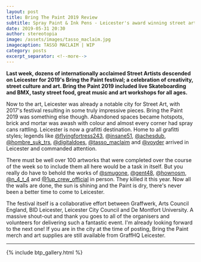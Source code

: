 ```yaml
---
layout: post
title: Bring The Paint 2019 Review
subtitle: Spray Paint & Ink Pens - Leicester's award winning street art festival makes a triumphant return
date: 2019-05-31 20:30
author: stereotopia
image: /assets/images/tasso_maclaim.jpg
imagecaption: TASSO MACLAIM | WIP
category: posts
excerpt_separator: <!--more-->
---
```


**Last week, dozens of internationally acclaimed Street Artists descended on Leicester for 2019's Bring the Paint festival; a celebration of creativity, street culture and art. Bring the Paint 2019 included live Skateboarding and BMX, tasty street food, great music and art workshops for all ages.<!--more-->**

Now to the art, Leicester was already a notable city for Street Art, with 2017's festival resulting in some truly impressive pieces. Bring the Paint 2019 was something else though. Abandoned spaces became hotspots, brick and mortar was awash with colour and almost every corner had spray cans rattling. Leicester is now a grafitti destination. Home to all grafitti styles; legends like <a href ="https:/www.instagram.com/flyingfortress243">@flyingfortress243</a>, <a href ="https:/www.instagram.com/insane51">@insane51</a>, <a href ="https:/www.instagram.com/achesdub">@achesdub</a>, <a href ="https:/www.instagram.com/hombre_suk_trs">@hombre_suk_trs</a>, <a href ="https:/www.instagram.com/digitaldoes">@digitaldoes</a>, <a href ="https:/www.instagram.com/tasso_maclaim">@tasso_maclaim</a> and <a href ="https:/www.instagram.com/voyder">@voyder</a> arrived in Leicester and commanded attention.

There must be well over 100 artworks that were completed over the course of the week so to include them all here would be a task in itself. But you really do have to behold the works of <a href ="https:/www.instagram.com/smugone">@smugone</a>, <a href ="https:/www.instagram.com/gent48">@gent48</a>, <a href ="https:/www.instagram.com/hownosm">@hownosm</a>, <a href ="https:/www.instagram.com/n_4_t_4">@n_4_t_4</a> and <a href ="https:/www.instagram.com/1up_crew_official">@1up_crew_official</a> in person. They killed it this year. Now all the walls are done, the sun is shining and the Paint is dry, there's never been a better time to come to Leicester.

The festival itself is a collaborative effort between Graffwerk, Arts Council England, BID Leicester, Leicester City Council and De Montfort University. A massive shout-out and thank you goes to all of the organisers and volunteers for delivering such a fantastic event. I'm already looking forward to the next one! If you are in the city at the time of posting, Bring the Paint merch and art supplies are still available from GraffHQ Leicester.

<hr>

{% include btp_gallery.html %}